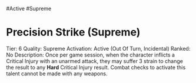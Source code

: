 #Active 
#Supreme 

# Precision Strike (Supreme)
Tier: 6
Quality: Supreme
Activation: Active (Out Of Turn, Incidental)
Ranked: No
Description: Once per game session, when the character inflicts a Critical Injury with an unarmed attack, they may suffer 3 strain to change the result to any **Hard** Critical Injury result. Combat checks to activate this talent cannot be made with any weapons.